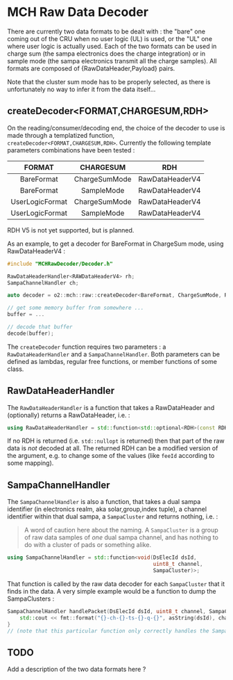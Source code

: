 <!-- doxy
\page refDetectorsMUONMCHRawDecoder Decoder
/doxy -->

# MCH Raw Data Decoder

There are currently two data formats to be dealt with : the "bare" one coming
out of the CRU when no user logic (UL) is used, or the "UL" one where user
logic is actually used. Each of the two formats can be used in charge sum (the
sampa electronics does the charge integration) or in sample mode (the sampa
electronics transmit all the charge samples). All formats are composed of
{RawDataHeader,Payload} pairs.

Note that the cluster sum mode has to be properly selected, as there is
unfortunately no way to infer it from the data itself...

## createDecoder&lt;FORMAT,CHARGESUM,RDH>

On the reading/consumer/decoding end, the choice of the decoder to use is made
through a templatized function, `createDecoder<FORMAT,CHARGESUM,RDH>`.
Currently the following template parameters combinations have been tested : 

|      FORMAT     |   CHARGESUM   |       RDH       |
| :-------------: | :-----------: | :-------------: |
|    BareFormat   | ChargeSumMode | RawDataHeaderV4 |
|    BareFormat   |   SampleMode  | RawDataHeaderV4 |
| UserLogicFormat | ChargeSumMode | RawDataHeaderV4 |
| UserLogicFormat |   SampleMode  | RawDataHeaderV4 |

RDH V5 is not yet supported, but is planned.

As an example, to get a decoder for BareFormat in ChargeSum mode, using
RawDataHeaderV4 :

```.cpp
#include "MCHRawDecoder/Decoder.h"

RawDataHeaderHandler<RAWDataHeaderV4> rh;
SampaChannelHandler ch;

auto decoder = o2::mch::raw::createDecoder<BareFormat, ChargeSumMode, RAWDataHeaderV4>(rh, ch);

// get some memory buffer from somewhere ...
buffer = ... 

// decode that buffer
decode(buffer);
```

The `createDecoder` function requires two parameters : a `RawDataHeaderHandler`
and a `SampaChannelHandler`.
Both parameters can be defined as lambdas, regular free functions, or member
functions of some class.

## RawDataHeaderHandler

The `RawDataHeaderHandler` is a function that takes a RawDataHeader and
(optionally) returns a RawDataHeader, i.e. :

```.cpp
using RawDataHeaderHandler = std::function<std::optional<RDH>(const RDH& rdh)>;
```

If no RDH is returned (i.e. `std::nullopt` is returned) then that part of the
raw data is *not* decoded at all.
The returned RDH can be a modified version of the argument, e.g. to change some
of the values (like `feeId` according to some mapping).

## SampaChannelHandler

The `SampaChannelHandler` is also a function, that takes a dual sampa
identifier (in electronics realm, aka solar,group,index tuple), a channel
identifier within that dual sampa, a `SampaCluster` and returns nothing, i.e. :

> A word of caution here about the naming. A `SampaCluster` is a group of raw
> data samples of *one* dual sampa channel, and has nothing to do with a
> cluster of pads or something alike. 

```.cpp
using SampaChannelHandler = std::function<void(DsElecId dsId,
                                               uint8_t channel,
                                               SampaCluster)>;
```

That function is called by the raw data decoder for each `SampaCluster` that it
finds in the data.
A very simple example would be a function to dump the SampaClusters : 

```.cpp
SampaChannelHandler handlePacket(DsElecId dsId, uint8_t channel, SampaCluster sc) {
    std::cout << fmt::format("{}-ch-{}-ts-{}-q-{}", asString(dsId), channel, sc.timestamp, sc.chargeSum));
}
// (note that this particular function only correctly handles the SampaCluster in ChargeSum Mode)
```

## TODO

Add a description of the two data formats here ?
